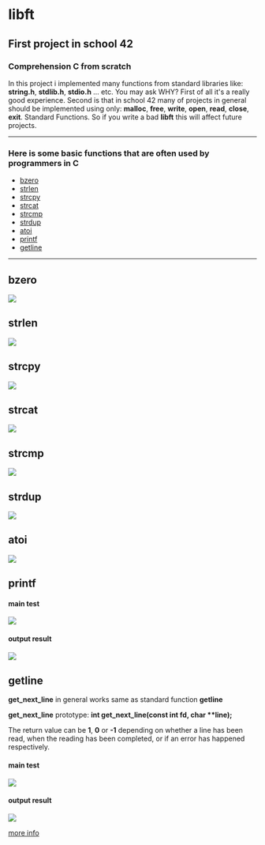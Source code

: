 # libft
## First project in school 42
### Comprehension C from scratch

In this project i implemented many functions from standard libraries like: **string.h**, **stdlib.h**, **stdio.h** ... etc. You may ask WHY? First of all it's a really good experience. Second is that in school 42 many of projects in general should be implemented using only: **malloc**, **free**, **write**, **open**, **read**, **close**, **exit**. Standard Functions. So if you write a bad **libft** this will affect future projects.

***
### Here is some basic functions that are often used by programmers in C
* [bzero](#bzero)
* [strlen](#strlen)
* [strcpy](#strcpy)
* [strcat](#strcat)
* [strcmp](#strcmp)
* [strdup](#strdup)
* [atoi](#atoi)
* [printf](#printf)
* [getline](#getline)
***

## bzero
![](https://thumbs.gfycat.com/LastingJubilantFawn-size_restricted.gif)

## strlen
![](https://thumbs.gfycat.com/CourageousDescriptiveFreshwatereel-size_restricted.gif)

## strcpy
![](https://thumbs.gfycat.com/ThunderousSkeletalClumber-size_restricted.gif)

## strcat
![](https://thumbs.gfycat.com/NearAdvancedArgentineruddyduck-size_restricted.gif)

## strcmp
![](https://thumbs.gfycat.com/ChiefRemoteFlyinglemur-size_restricted.gif)

## strdup
![](https://thumbs.gfycat.com/MadeupJitteryAngora-size_restricted.gif)

## atoi
![](https://thumbs.gfycat.com/SlimThatAntlion-size_restricted.gif)

## printf
#### main test
![](https://thumbs.gfycat.com/DeafeningDisfiguredKakapo-size_restricted.gif)
#### output result
![](https://thumbs.gfycat.com/FirsthandHelpfulKob-size_restricted.gif)

## getline
**get_next_line** in general works same as standard function **getline**

**get_next_line** prototype: **int    get_next_line(const int fd, char \*\*line);**

The return value can be **1**, **0** or **-1** depending on whether a line has been read,
when the reading has been completed, or if an error has happened respectively.
#### main test
![](https://thumbs.gfycat.com/AdoredBleakButterfly-size_restricted.gif)
#### output result
![](https://thumbs.gfycat.com/ImmaterialAngryBrahmanbull-size_restricted.gif)

[more info](https://github.com/prippa/libft/blob/master/libft.en.pdf)
